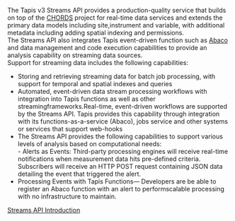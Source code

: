 
The Tapis v3 Streams API provides a production-quality service that builds on top of the [CHORDS](https://www.earthcube.org/group/chords) project for real-time data services and extends the primary data models including site,instrument and variable, with additional metadata including adding spatial indexing and permissions. <br/>
The Streams API also integrates Tapis event-driven function such as [Abaco](https://tacc-cloud.readthedocs.io/projects/abaco/en/latest/) and data management and code execution capabilities to provide an analysis capability on streaming data sources.<br/>
 Support for streaming data includes the following capabilities:
 * Storing and retrieving streaming data for batch job processing, with support for temporal and spatial indexes and queries <br/>
 * Automated, event-driven data stream processing workflows with integration into Tapis functions as well as other streamingframeworks.Real-time, event-driven workflows are supported by the Streams API. Tapis provides this capability through integration with its functions-as-a-service (Abaco), jobs service and other systems or services that support web-hooks <br/>
 * The Streams API provides the following capabilities to support various levels of analysis based on computational needs: <br/> - Alerts as Events: Third-party processing engines will receive real-time notifications when measurement data hits pre-defined criteria. Subscribers will receive an HTTP POST request containing JSON data detailing the event that triggered the alert. <br/>
 * Processing Events with Tapis Functions— Developers are be able to register an Abaco function with an alert to performscalable processing with no infrastructure to maintain.<br/>


[Streams API Introduction](https://docs.google.com/presentation/d/1NrTMVIMPqJIdungJ_kMF2FeXdVSwzDNWVhcJqyZhF_c/edit?usp=sharing)
